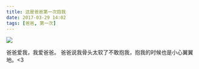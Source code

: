 ```yaml
---
title: 这是爸爸第一次抱我
date: 2017-03-29 14:02
tags: [爸爸, 第一次]
---
```

![](http://images.dsphoebe.com/baba-20170329.jpg)

爸爸爱我，我爱爸爸。
爸爸说我骨头太软了不敢抱我，抱我的时候也是小心翼翼地。<3
